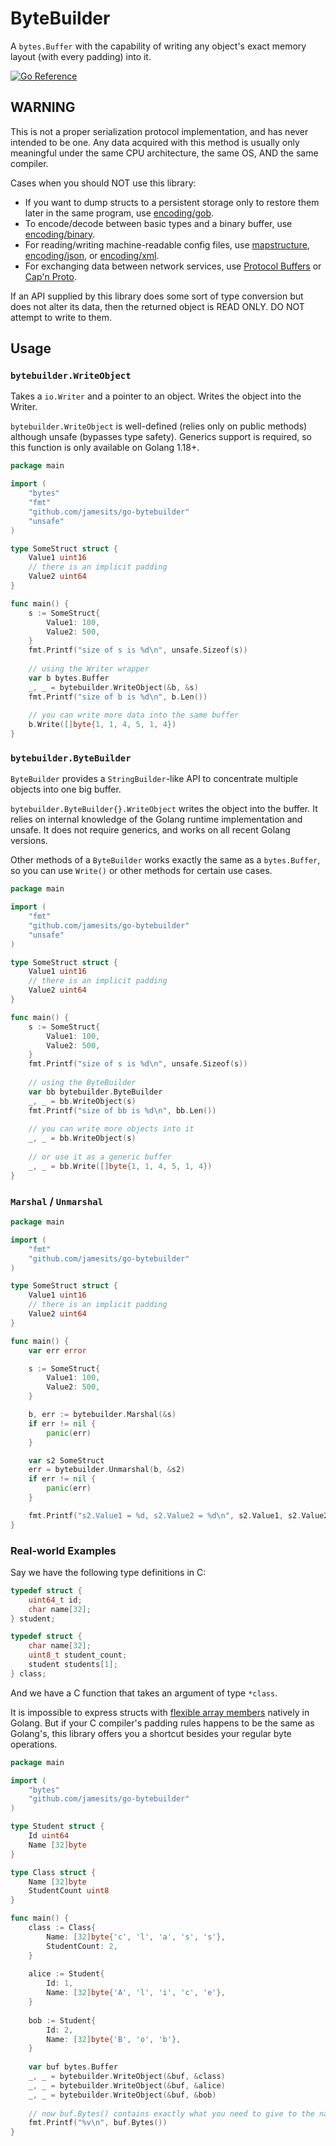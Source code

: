 # ByteBuilder

A `bytes.Buffer` with the capability of writing any object's exact memory layout (with every padding) into it.

[![Go Reference](https://pkg.go.dev/badge/github.com/Jamesits/go-bytebuilder.svg)](https://pkg.go.dev/github.com/Jamesits/go-bytebuilder)

## WARNING

This is not a proper serialization protocol implementation, and has never intended to be one. Any data acquired with 
this method is usually only meaningful under the same CPU architecture, the same OS, AND the same compiler.

Cases when you should NOT use this library:
- If you want to dump structs to a persistent storage only to restore them later in the same program, use [encoding/gob](https://pkg.go.dev/encoding/gob).
- To encode/decode between basic types and a binary buffer, use [encoding/binary](https://pkg.go.dev/encoding/binary).
- For reading/writing machine-readable config files, use [mapstructure](https://pkg.go.dev/github.com/mitchellh/mapstructure), [encoding/json](https://pkg.go.dev/encoding/json), or [encoding/xml](https://pkg.go.dev/encoding/xml).
- For exchanging data between network services, use [Protocol Buffers](https://pkg.go.dev/google.golang.org/protobuf) or [Cap'n Proto](https://github.com/capnproto/go-capnp).

If an API supplied by this library does some sort of type conversion but does not alter its data, then the returned object is READ ONLY. DO NOT attempt to write to them.

## Usage

### `bytebuilder.WriteObject`

Takes a `io.Writer` and a pointer to an object. Writes the object into the Writer. 

`bytebuilder.WriteObject` is well-defined (relies only on public methods) although unsafe (bypasses type safety). 
Generics support is required, so this function is only available on Golang 1.18+.

```go
package main

import (
	"bytes"
	"fmt"
	"github.com/jamesits/go-bytebuilder"
	"unsafe"
)

type SomeStruct struct {
	Value1 uint16
	// there is an implicit padding
	Value2 uint64
}

func main() {
	s := SomeStruct{
		Value1: 100,
		Value2: 500,
	}
	fmt.Printf("size of s is %d\n", unsafe.Sizeof(s))
	
	// using the Writer wrapper
	var b bytes.Buffer
	_, _ = bytebuilder.WriteObject(&b, &s)
	fmt.Printf("size of b is %d\n", b.Len())
	
	// you can write more data into the same buffer
	b.Write([]byte{1, 1, 4, 5, 1, 4})
}
```

### `bytebuilder.ByteBuilder`

`ByteBuilder` provides a `StringBuilder`-like API to concentrate multiple objects into one big buffer. 

`bytebuilder.ByteBuilder{}.WriteObject` writes the object into the buffer. It relies on internal knowledge of the 
Golang runtime implementation and unsafe. It does not require generics, and works on all recent Golang versions. 

Other methods of a `ByteBuilder` works exactly the same as a `bytes.Buffer`, so you can use `Write()` or other methods 
for certain use cases.

```go
package main

import (
	"fmt"
	"github.com/jamesits/go-bytebuilder"
	"unsafe"
)

type SomeStruct struct {
	Value1 uint16
	// there is an implicit padding
	Value2 uint64
}

func main() {
	s := SomeStruct{
		Value1: 100,
		Value2: 500,
	}
	fmt.Printf("size of s is %d\n", unsafe.Sizeof(s))
	
	// using the ByteBuilder
	var bb bytebuilder.ByteBuilder
	_, _ = bb.WriteObject(s)
	fmt.Printf("size of bb is %d\n", bb.Len())
	
	// you can write more objects into it
	_, _ = bb.WriteObject(s)
	
	// or use it as a generic buffer
	_, _ = bb.Write([]byte{1, 1, 4, 5, 1, 4})
}
```

### `Marshal` / `Unmarshal`

```go
package main

import (
	"fmt"
	"github.com/jamesits/go-bytebuilder"
)

type SomeStruct struct {
	Value1 uint16
	// there is an implicit padding
	Value2 uint64
}

func main() {
	var err error

	s := SomeStruct{
		Value1: 100,
		Value2: 500,
	}

	b, err := bytebuilder.Marshal(&s)
	if err != nil {
		panic(err)
	}

	var s2 SomeStruct
	err = bytebuilder.Unmarshal(b, &s2)
	if err != nil {
		panic(err)
	}

	fmt.Printf("s2.Value1 = %d, s2.Value2 = %d\n", s2.Value1, s2.Value2)
}
```

### Real-world Examples

Say we have the following type definitions in C:

```c
typedef struct {
    uint64_t id;
    char name[32];
} student;

typedef struct {
    char name[32];
    uint8_t student_count;
    student students[1];
} class;
```

And we have a C function that takes an argument of type `*class`.

It is impossible to express structs with [flexible array members](https://en.wikipedia.org/wiki/Flexible_array_member) 
natively in Golang. But if your C compiler's padding rules happens to be the same as Golang's, this library offers you 
a shortcut besides your regular byte operations. 

```go
package main

import (
	"bytes"
	"github.com/jamesits/go-bytebuilder"
)

type Student struct {
	Id uint64
	Name [32]byte
}

type Class struct {
	Name [32]byte
	StudentCount uint8
}

func main() {
	class := Class{
		Name: [32]byte{'c', 'l', 'a', 's', 's'},
		StudentCount: 2,
	}
	
	alice := Student{
		Id: 1,
		Name: [32]byte{'A', 'l', 'i', 'c', 'e'},
	}
	
	bob := Student{
		Id: 2,
		Name: [32]byte{'B', 'o', 'b'},
	}
	
	var buf bytes.Buffer
	_, _ = bytebuilder.WriteObject(&buf, &class)
	_, _ = bytebuilder.WriteObject(&buf, &alice)
	_, _ = bytebuilder.WriteObject(&buf, &bob)
	
	// now buf.Bytes() contains exactly what you need to give to the native function
	fmt.Printf("%v\n", buf.Bytes())
}
```
